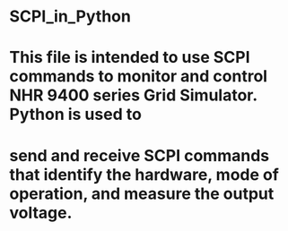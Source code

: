 # SCPI_in_Python
# This file is intended to use SCPI commands to monitor and control NHR 9400 series Grid Simulator. Python is used to 
# send and receive SCPI commands that identify the hardware, mode of operation, and measure the output voltage.
